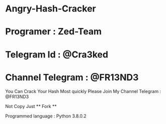 # Angry-Hash-Cracker
# Programer : Zed-Team
# Telegram Id : @Cra3ked
# Channel Telegram : @FR13ND3

You Can Crack Your Hash Most quickly
Please Join My Channel Telegram : @FR13ND3

Not Copy Just ** Fork **

Programmed language : Python 3.8.0.2
